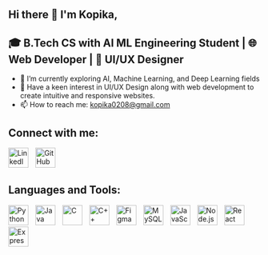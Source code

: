## Hi there 👋 I'm Kopika,

## 🎓 B.Tech CS with AI ML Engineering Student | 🌐 Web Developer | 🎨 UI/UX Designer
- 🌱 I’m currently exploring AI, Machine Learning, and Deep Learning fields 
- 🎨 Have a keen interest in UI/UX Design along with web development to create intuitive and responsive websites.
- 📫 How to reach me: kopika0208@gmail.com

## Connect with me:
<p align="left">
  <a href="https://www.linkedin.com/in/kopika-m-7b8857279/"><img src="https://cdn.jsdelivr.net/gh/devicons/devicon/icons/linkedin/linkedin-original.svg" alt="LinkedIn" height="40" width="40" style="margin-right: 10px;"/></a> 
  <a href="https://github.com/Kopika0208"><img src="https://cdn.jsdelivr.net/gh/devicons/devicon/icons/github/github-original.svg" alt="GitHub" height="40" width="40" style="margin-right: 10px; fill: #FFFFFF;"/>
</a>
</p>

## Languages and Tools:
<p align="left">
  <img src="https://cdn.jsdelivr.net/gh/devicons/devicon/icons/python/python-original.svg" alt="Python" height="40" width="40" style="margin-right: 10px;"/> 
  <img src="https://cdn.jsdelivr.net/gh/devicons/devicon/icons/java/java-original.svg" alt="Java" height="40" width="40" style="margin-right: 10px;"/>  
  <img src="https://cdn.jsdelivr.net/gh/devicons/devicon/icons/c/c-original.svg" alt="C" height="40" width="40" style="margin-right: 10px;" /> 
<img src="https://cdn.jsdelivr.net/gh/devicons/devicon/icons/cplusplus/cplusplus-original.svg" alt="C++" height="40" width="40" style="margin-right: 10px;"/> 
<img src="https://cdn.jsdelivr.net/gh/devicons/devicon/icons/figma/figma-original.svg" alt="Figma" height="40" width="40" style="margin-right: 10px;" /> 
<img src="https://cdn.jsdelivr.net/gh/devicons/devicon/icons/mysql/mysql-original.svg" alt="MySQL" height="40" width="40" style="margin-right: 10px;"/> 
<img src="https://cdn.jsdelivr.net/gh/devicons/devicon/icons/javascript/javascript-original.svg" alt="JavaScript" height="40" width="40" style="margin-right: 10px;"/> 
  <img src="https://cdn.jsdelivr.net/gh/devicons/devicon/icons/nodejs/nodejs-original.svg" alt="Node.js" height="40" width="40" style="margin-right: 10px;"/>
  <img src="https://cdn.jsdelivr.net/gh/devicons/devicon/icons/react/react-original.svg" alt="React" height="40" width="40" style="margin-right: 10px;"/> 
<img src="https://cdn.jsdelivr.net/gh/devicons/devicon/icons/express/express-original.svg" alt="Express.js" height="40" width="40" style="margin-right: 10px;"/> 

</p>


